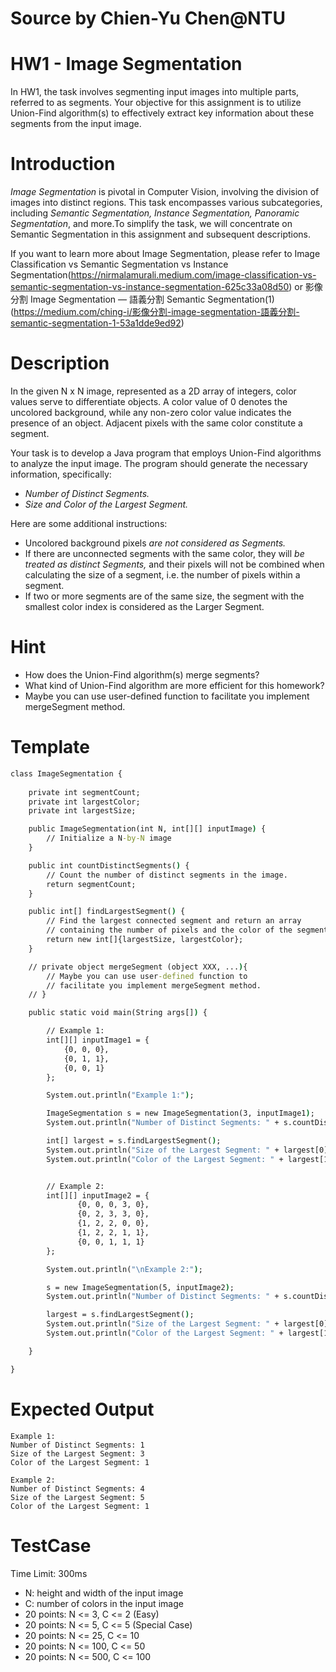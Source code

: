 # Source by Chien-Yu Chen@NTU  
# HW1 - Image Segmentation
In HW1, the task involves segmenting input images into multiple parts, referred to as segments. Your objective for this assignment is to utilize Union-Find algorithm(s) to effectively extract key information about these segments from the input image.

# Introduction
*Image Segmentation* is pivotal in Computer Vision, involving the division of images into distinct regions. This task encompasses various subcategories, including *Semantic Segmentation, Instance Segmentation, Panoramic Segmentation*, and more.To simplify the task, we will concentrate on Semantic Segmentation in this assignment and subsequent descriptions. 

If you want to learn more about Image Segmentation, please refer to Image Classification vs Semantic Segmentation vs Instance Segmentation(https://nirmalamurali.medium.com/image-classification-vs-semantic-segmentation-vs-instance-segmentation-625c33a08d50) or 影像分割 Image Segmentation — 語義分割 Semantic Segmentation(1)(https://medium.com/ching-i/影像分割-image-segmentation-語義分割-semantic-segmentation-1-53a1dde9ed92)

# Description
In the given N x N image, represented as a 2D array of integers, color values serve to differentiate objects. A color value of 0 denotes the uncolored background, while any non-zero color value indicates the presence of an object. Adjacent pixels with the same color constitute a segment.

Your task is to develop a Java program that employs Union-Find algorithms to analyze the input image. The program should generate the necessary information, specifically:

* *Number of Distinct Segments.*
* *Size and Color of the Largest Segment.*

Here are some additional instructions:

* Uncolored background pixels *are not considered as Segments.*
* If there are unconnected segments with the same color, they will *be treated as distinct Segments,* and their pixels will not be combined when calculating the size of a segment, i.e. the number of pixels within a segment.
* If two or more segments are of the same size, the segment with the smallest color index is considered as the Larger Segment.

# Hint
* How does the Union-Find algorithm(s) merge segments?
* What kind of Union-Find algorithm are more efficient for this homework?
* Maybe you can use user-defined function to facilitate you implement mergeSegment method.

# Template

```cmd
class ImageSegmentation {
    
    private int segmentCount;
    private int largestColor;
    private int largestSize;

    public ImageSegmentation(int N, int[][] inputImage) {
        // Initialize a N-by-N image
    }

    public int countDistinctSegments() {
        // Count the number of distinct segments in the image.
        return segmentCount;
    }

    public int[] findLargestSegment() {
        // Find the largest connected segment and return an array
        // containing the number of pixels and the color of the segment.
        return new int[]{largestSize, largestColor};
    }

    // private object mergeSegment (object XXX, ...){ 
        // Maybe you can use user-defined function to
        // facilitate you implement mergeSegment method. 
    // }

    public static void main(String args[]) {

        // Example 1:
        int[][] inputImage1 = {
            {0, 0, 0},
            {0, 1, 1},
            {0, 0, 1}
        };

        System.out.println("Example 1:");

        ImageSegmentation s = new ImageSegmentation(3, inputImage1);
        System.out.println("Number of Distinct Segments: " + s.countDistinctSegments());

        int[] largest = s.findLargestSegment();
        System.out.println("Size of the Largest Segment: " + largest[0]);
        System.out.println("Color of the Largest Segment: " + largest[1]);


        // Example 2:
        int[][] inputImage2 = {
               {0, 0, 0, 3, 0},
               {0, 2, 3, 3, 0},
               {1, 2, 2, 0, 0},
               {1, 2, 2, 1, 1},
               {0, 0, 1, 1, 1}
        };

        System.out.println("\nExample 2:");

        s = new ImageSegmentation(5, inputImage2);
        System.out.println("Number of Distinct Segments: " + s.countDistinctSegments());

        largest = s.findLargestSegment();
        System.out.println("Size of the Largest Segment: " + largest[0]);
        System.out.println("Color of the Largest Segment: " + largest[1]);

    }

}
```
# Expected Output
```text
Example 1:
Number of Distinct Segments: 1
Size of the Largest Segment: 3
Color of the Largest Segment: 1

Example 2:
Number of Distinct Segments: 4
Size of the Largest Segment: 5
Color of the Largest Segment: 1
```
# TestCase
Time Limit: 300ms

* N: height and width of the input image
* C: number of colors in the input image
* 20 points: N <= 3, C <= 2 (Easy)
* 20 points: N <= 5, C <= 5 (Special Case)
* 20 points: N <= 25, C <= 10
* 20 points: N <= 100, C <= 50
* 20 points: N <= 500, C <= 100
